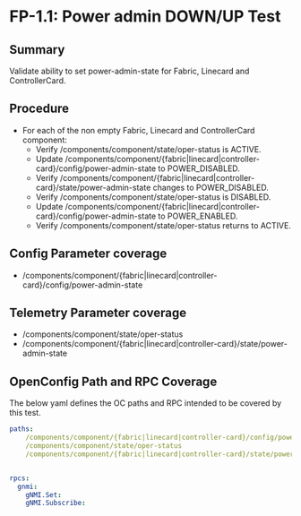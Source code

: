 # FP-1.1: Power admin DOWN/UP Test

## Summary

Validate ability to set power-admin-state for Fabric, Linecard and
ControllerCard.

## Procedure

*   For each of the non empty Fabric, Linecard and ControllerCard component:
    *   Verify /components/component/state/oper-status is ACTIVE.
    *   Update
        /components/component/{fabric|linecard|controller-card}/config/power-admin-state
        to POWER_DISABLED.
    *   Verify
        /components/component/{fabric|linecard|controller-card}/state/power-admin-state
        changes to POWER_DISABLED.
    *   Verify /components/component/state/oper-status is DISABLED.
    *   Update
        /components/component/{fabric|linecard|controller-card}/config/power-admin-state
        to POWER_ENABLED.
    *   Verify /components/component/state/oper-status returns to ACTIVE.

## Config Parameter coverage

*   /components/component/{fabric|linecard|controller-card}/config/power-admin-state

## Telemetry Parameter coverage

*   /components/component/state/oper-status
*   /components/component/{fabric|linecard|controller-card}/state/power-admin-state

## OpenConfig Path and RPC Coverage

The below yaml defines the OC paths and RPC intended to be covered by this test.

```yaml
paths:
    /components/component/{fabric|linecard|controller-card}/config/power-admin-state
    /components/component/state/oper-status
    /components/component/{fabric|linecard|controller-card}/state/power-admin-state


rpcs:
  gnmi:
    gNMI.Set:
    gNMI.Subscribe:
```

